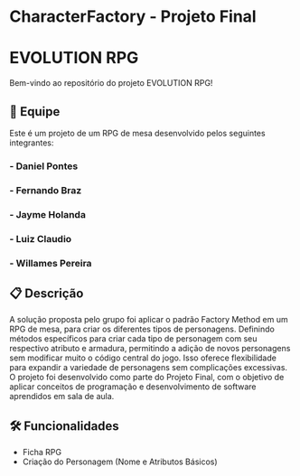 # CharacterFactory - Projeto Final

# EVOLUTION RPG

Bem-vindo ao repositório do projeto EVOLUTION RPG!

## 👥 Equipe

Este é um projeto de um RPG de mesa desenvolvido pelos seguintes integrantes:

### - Daniel Pontes
### - Fernando Braz
### - Jayme Holanda
### - Luiz Claudio
### - Willames Pereira

## 📋 Descrição

A solução proposta pelo grupo foi aplicar o padrão Factory Method em um RPG de mesa, para criar os diferentes tipos de personagens. Definindo métodos específicos para criar cada tipo de personagem com seu respectivo atributo e armadura, permitindo a adição de novos personagens sem modificar muito o código central do jogo. Isso oferece flexibilidade para expandir a variedade de personagens sem complicações excessivas. O projeto foi desenvolvido como parte do Projeto Final, com o objetivo de aplicar conceitos de programação e desenvolvimento de software aprendidos em sala de aula.

## 🛠 Funcionalidades

- Ficha RPG
- Criação do Personagem (Nome e Atributos Básicos)

